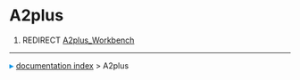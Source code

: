 # A2plus
1.  REDIRECT [A2plus_Workbench](A2plus_Workbench.md)



---
![](images/Right_arrow.png) [documentation index](../README.md) > A2plus
